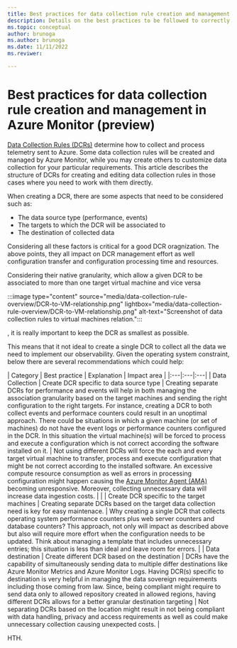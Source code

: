 ```yaml
---
title: Best practices for data collection rule creation and management in Azure Monitor (preview)
description: Details on the best practices to be followed to correctly create and maintain data collection rule in Azure Monitor.
ms.topic: conceptual
author: brunoga
ms.author: brunoga
ms.date: 11/11/2022
ms.reviwer: 

---
```




# Best practices for data collection rule creation and management in Azure Monitor (preview)
[Data Collection Rules (DCRs)](data-collection-rule-overview.md) determine how to collect and process telemetry sent to Azure. Some data collection rules will be created and managed by Azure Monitor, while you may create others to customize data collection for your particular requirements. This article describes the structure of DCRs for creating and editing data collection rules in those cases where you need to work with them directly.

When creating a DCR, there are some aspects that need to be considered such as:

- The data source type (performance, events)
- The targets to which the DCR will be associated to
- The destination of collected data

Considering all these factors is critical for a good DCR oragnization. The above points, they all impact on DCR management effort as well configuration transfer and configuration processing time and resources.

Considering their native granularity, which allow a given DCR to be associated to more than one target virtual machine and vice versa

:::image type="content" source="media/data-collection-rule-overview/DCR-to-VM-relationship.png" lightbox="media/data-collection-rule-overview/DCR-to-VM-relationship.png" alt-text="Screenshot of data collection rules to virtual machines relation.":::

, it is really important to keep the DCR as smallest as possible.

This means that it not ideal to create a single DCR to collect all the data we need to implement our observability. Given the operating system constraint, below there are several recommendations which could help:

| Category | Best practice | Explanation | Impact area |
|:---|:---|:---|
| Data Collection | Create DCR specific to data source type | Creating separate DCRs for performance and events will help in both managing the association granularity based on the target machines and sending the right configuration to the right targets. For instance, creating a DCR to both collect events and performace counters could result in an unoptimal approach. There could be situations in which a given machine (or set of machines) do not have the event logs or performance counters configured in the DCR. In this situation the virtual machine(s) will be forced to process and execute a configuration which is not correct according the software installed on it. | Not using different DCRs will force the each and every target virtual machine to transfer, process and execute configuration that might be not correct according to the installed software. An excessive compute resource consumption as well as errors in processing configuration might happen causing the [Azure Monitor Agent (AMA)](../overview.md) becoming unresponsive. Moreover, collecting unnecessary data will increase data ingestion costs. |
| | Create DCR specific to the target machines | Creating separate DCRs based on the target data collection need is key for easy maintenace. | Why creating a single DCR that collects operating system performance counters plus web server counters and database counters? This approach, not only will impact as described above but also will require more effort when the configuration needs to be updated. Think about managing a template that includes unnecessary entries; this situation is less than ideal and leave room for errors. |
| Data destination | Create different DCR based on the destination | DCRs have the capability of simultaneously sending data to multiple differ destinations like Azure Monitor Metrics and Azure Monitor Logs. Having DCR(s) specific to destination is very helpful in managing the data sovereign requirements including those coming from law. Since, being compliant might require to send data only to allowed repository created in allowed regions, having different DCRs allows for a better granular destination targeting | Not separating DCRs based on the location might result in not being compliant with data handling, privacy and access requirements as well as could make unnecessary collection causing unexpected costs. |

HTH.
